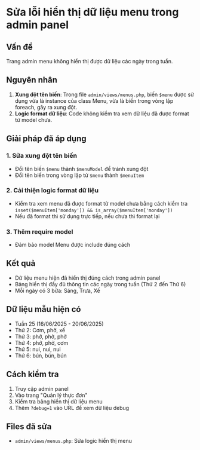 # Sửa lỗi hiển thị dữ liệu menu trong admin panel

## Vấn đề
Trang admin menu không hiển thị được dữ liệu các ngày trong tuần.

## Nguyên nhân
1. **Xung đột tên biến**: Trong file `admin/views/menus.php`, biến `$menu` được sử dụng vừa là instance của class Menu, vừa là biến trong vòng lặp foreach, gây ra xung đột.
2. **Logic format dữ liệu**: Code không kiểm tra xem dữ liệu đã được format từ model chưa.

## Giải pháp đã áp dụng

### 1. Sửa xung đột tên biến
- Đổi tên biến `$menu` thành `$menuModel` để tránh xung đột
- Đổi tên biến trong vòng lặp từ `$menu` thành `$menuItem`

### 2. Cải thiện logic format dữ liệu
- Kiểm tra xem menu đã được format từ model chưa bằng cách kiểm tra `isset($menuItem['monday']) && is_array($menuItem['monday'])`
- Nếu đã format thì sử dụng trực tiếp, nếu chưa thì format lại

### 3. Thêm require model
- Đảm bảo model Menu được include đúng cách

## Kết quả
- Dữ liệu menu hiện đã hiển thị đúng cách trong admin panel
- Bảng hiển thị đầy đủ thông tin các ngày trong tuần (Thứ 2 đến Thứ 6)
- Mỗi ngày có 3 bữa: Sáng, Trưa, Xế

## Dữ liệu mẫu hiện có
- Tuần 25 (16/06/2025 - 20/06/2025)
- Thứ 2: Cơm, phở, xế
- Thứ 3: phở, phở, phở  
- Thứ 4: phở, phở, cơm
- Thứ 5: nui, nui, nui
- Thứ 6: bún, bún, bún

## Cách kiểm tra
1. Truy cập admin panel
2. Vào trang "Quản lý thực đơn"
3. Kiểm tra bảng hiển thị dữ liệu menu
4. Thêm `?debug=1` vào URL để xem dữ liệu debug

## Files đã sửa
- `admin/views/menus.php`: Sửa logic hiển thị menu 